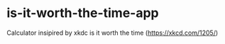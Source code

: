 # is-it-worth-the-time-app
Calculator insipired by xkdc is it worth the time (https://xkcd.com/1205/)
